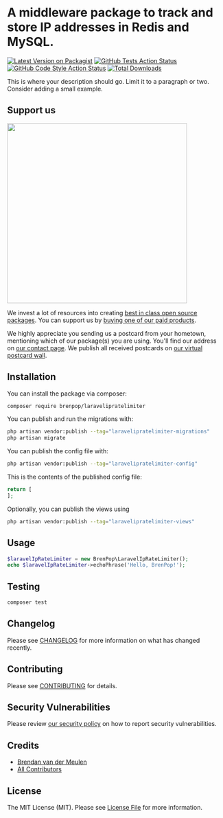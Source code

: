 # A middleware package to track and store IP addresses in Redis and MySQL.

[![Latest Version on Packagist](https://img.shields.io/packagist/v/brenpop/laravelipratelimiter.svg?style=flat-square)](https://packagist.org/packages/brenpop/laravelipratelimiter)
[![GitHub Tests Action Status](https://img.shields.io/github/actions/workflow/status/brenpop/laravelipratelimiter/run-tests.yml?branch=main&label=tests&style=flat-square)](https://github.com/brenpop/laravelipratelimiter/actions?query=workflow%3Arun-tests+branch%3Amain)
[![GitHub Code Style Action Status](https://img.shields.io/github/actions/workflow/status/brenpop/laravelipratelimiter/fix-php-code-style-issues.yml?branch=main&label=code%20style&style=flat-square)](https://github.com/brenpop/laravelipratelimiter/actions?query=workflow%3A"Fix+PHP+code+style+issues"+branch%3Amain)
[![Total Downloads](https://img.shields.io/packagist/dt/brenpop/laravelipratelimiter.svg?style=flat-square)](https://packagist.org/packages/brenpop/laravelipratelimiter)

This is where your description should go. Limit it to a paragraph or two. Consider adding a small example.

## Support us

[<img src="https://github-ads.s3.eu-central-1.amazonaws.com/LaravelIpRateLimiter.jpg?t=1" width="419px" />](https://spatie.be/github-ad-click/LaravelIpRateLimiter)

We invest a lot of resources into creating [best in class open source packages](https://spatie.be/open-source). You can support us by [buying one of our paid products](https://spatie.be/open-source/support-us).

We highly appreciate you sending us a postcard from your hometown, mentioning which of our package(s) you are using. You'll find our address on [our contact page](https://spatie.be/about-us). We publish all received postcards on [our virtual postcard wall](https://spatie.be/open-source/postcards).

## Installation

You can install the package via composer:

```bash
composer require brenpop/laravelipratelimiter
```

You can publish and run the migrations with:

```bash
php artisan vendor:publish --tag="laravelipratelimiter-migrations"
php artisan migrate
```

You can publish the config file with:

```bash
php artisan vendor:publish --tag="laravelipratelimiter-config"
```

This is the contents of the published config file:

```php
return [
];
```

Optionally, you can publish the views using

```bash
php artisan vendor:publish --tag="laravelipratelimiter-views"
```

## Usage

```php
$laravelIpRateLimiter = new BrenPop\LaravelIpRateLimiter();
echo $laravelIpRateLimiter->echoPhrase('Hello, BrenPop!');
```

## Testing

```bash
composer test
```

## Changelog

Please see [CHANGELOG](CHANGELOG.md) for more information on what has changed recently.

## Contributing

Please see [CONTRIBUTING](CONTRIBUTING.md) for details.

## Security Vulnerabilities

Please review [our security policy](../../security/policy) on how to report security vulnerabilities.

## Credits

- [Brendan van der Meulen](https://github.com/BrenPop)
- [All Contributors](../../contributors)

## License

The MIT License (MIT). Please see [License File](LICENSE.md) for more information.
